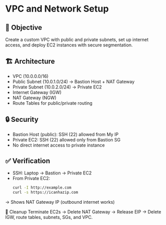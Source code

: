 # VPC and Network Setup

## 🎯 Objective
Create a custom VPC with public and private subnets, set up internet access, and deploy EC2 instances with secure segmentation.

## 🏗️ Architecture
- VPC (10.0.0.0/16)
- Public Subnet (10.0.1.0/24) → Bastion Host + NAT Gateway
- Private Subnet (10.0.2.0/24) → Private EC2
- Internet Gateway (IGW)
- NAT Gateway (NGW)
- Route Tables for public/private routing

## 🔒 Security
- Bastion Host (public): SSH (22) allowed from My IP  
- Private EC2: SSH (22) allowed only from Bastion SG  
- No direct internet access to private instance

## ✅ Verification
- SSH: Laptop → Bastion → Private EC2  
- From Private EC2:
  ```bash
  curl -I http://example.com
  curl -s https://icanhazip.com
→ Shows NAT Gateway IP (outbound internet works)

🧹 Cleanup
Terminate EC2s → Delete NAT Gateway → Release EIP → Delete IGW, route tables, subnets, SGs, and VPC.
